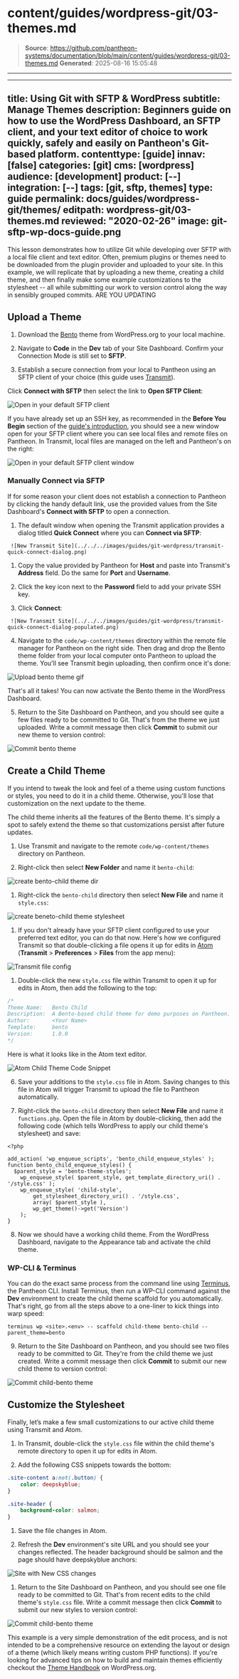 # content/guides/wordpress-git/03-themes.md

> **Source**: https://github.com/pantheon-systems/documentation/blob/main/content/guides/wordpress-git/03-themes.md
> **Generated**: 2025-08-16 15:05:48

---

---
title: Using Git with SFTP & WordPress
subtitle: Manage Themes
description: Beginners guide on how to use the WordPress Dashboard, an SFTP client, and your text editor of choice to work quickly, safely and easily on Pantheon's Git-based platform.
contenttype: [guide]
innav: [false]
categories: [git]
cms: [wordpress]
audience: [development]
product: [--]
integration: [--]
tags: [git, sftp, themes]
type: guide
permalink: docs/guides/wordpress-git/themes/
editpath: wordpress-git/03-themes.md
reviewed: "2020-02-26"
image: git-sftp-wp-docs-guide.png
---

This lesson demonstrates how to utilize Git while developing over SFTP with a local file client and text editor. Often, premium plugins or themes need to be downloaded from the plugin provider and uploaded to your site. In this example, we will replicate that by uploading a new theme, creating a child theme, and then finally make some example customizations to the stylesheet -- all while submitting our work to version control along the way in sensibly grouped commits. ARE YOU UPDATING

## Upload a Theme

1. Download the [Bento](https://wordpress.org/themes/bento/) theme from WordPress.org to your local machine.

1. Navigate to **<Icon icon="code" /> Code** in the **<Icon icon="wrench" /> Dev** tab of your Site Dashboard. Confirm your Connection Mode is still set to **SFTP**.

1. Establish a secure connection from your local to Pantheon using an SFTP client of your choice (this guide uses [Transmit](https://panic.com/transmit/)).

  Click **Connect with SFTP** then select the link to **Open SFTP Client**:

  ![Open in your default SFTP client](../../../images/guides/git-wordpress/sftp-info.png)

  If you have already set up an SSH key, as recommended in the **Before You Begin** section of the [guide's introduction](/guides/wordpress-git/#before-you-begin), you should see a new window open for your SFTP client where you can see local files and remote files on Pantheon. In Transmit, local files are managed on the left and Pantheon's on the right:

  ![Open in your default SFTP client window](../../../images/guides/git-wordpress/sftp-connection-mode-client.png)

 <Accordion title="Troubleshooting" id="unique-anchor" icon="wrench">

   ### Manually Connect via SFTP

   If for some reason your client does not establish a connection to Pantheon by clicking the handy default link, use the provided values from the Site Dashboard's **Connect with SFTP** to open a connection.

   1. The default window when opening the Transmit application provides a dialog titled **Quick Connect** where you can **Connect via SFTP**:

     ![New Transmit Site](../../../images/guides/git-wordpress/transmit-quick-connect-dialog.png)

   1. Copy the value provided by Pantheon for **Host** and paste into Transmit's **Address** field. Do the same for **Port** and **Username**.

   1. Click the key icon next to the **Password** field to add your private SSH key.

   1. Click **Connect**:

     ![New Transmit Site](../../../images/guides/git-wordpress/transmit-quick-connect-dialog-populated.png)

 </Accordion>

4. Navigate to the `code/wp-content/themes` directory within the remote file manager for Pantheon on the right side. Then drag and drop the Bento theme folder from your local computer onto Pantheon to upload the theme. You'll see Transmit begin uploading, then confirm once it's done:

  ![Upload bento theme gif](../../../images/guides/git-wordpress/bento-upload.gif)

  That's all it takes! You can now activate the Bento theme in the WordPress Dashboard.

5. Return to the Site Dashboard on Pantheon, and you should see quite a few files ready to be committed to Git. That's from the theme we just uploaded. Write a commit message then click **Commit** to submit our new theme to version control:

  ![Commit bento theme](../../../images/guides/git-wordpress/bento-commit.png)

## Create a Child Theme

If you intend to tweak the look and feel of a theme using custom functions or styles, you need to do it in a child theme. Otherwise, you'll lose that customization on the next update to the theme.

The child theme inherits all the features of the Bento theme. It's simply a spot to safely extend the theme so that customizations persist after future updates.

1. Use Transmit and navigate to the remote `code/wp-content/themes` directory on Pantheon.

1. Right-click then select **New Folder** and name it `bento-child`:

  ![create bento-child theme dir](../../../images/guides/git-wordpress/bento-child-dir.png)

1. Right-click the `bento-child` directory then select **New File** and name it `style.css`:

  ![create beneto-child theme stylesheet](../../../images/guides/git-wordpress/bento-child-css.png)

1. If you don't already have your SFTP client configured to use your preferred text editor, you can do that now. Here's how we configured Transmit so that double-clicking a file opens it up for edits in [Atom](https://atom.io/) (**Transmit** > **Preferences** > **Files** from the app menu):

  ![Transmit file config](../../../images/guides/git-wordpress/transmit-text-editor.png)

1. Double-click the new `style.css` file within Transmit to open it up for edits in Atom, then add the following to the top:

  ```css:title=style.css
  /*
  Theme Name:   Bento Child
  Description:  A Bento-based child theme for demo purposes on Pantheon.
  Author:       <Your Name>
  Template:     bento
  Version:      1.0.0
  */
  ```

  Here is what it looks like in the Atom text editor.

  ![Atom Child Theme Code Snippet](../../../images/guides/git-wordpress/atom.png)

6. Save your additions to the `style.css` file in Atom. Saving changes to this file in Atom will trigger Transmit to upload the file to Pantheon automatically.

7. Right-click the `bento-child` directory then select **New File** and name it `functions.php`. Open the file in Atom by double-clicking, then add the following code (which tells WordPress to apply our child theme's stylesheet) and save:

  ```php:title=functions.php
  <?php

  add_action( 'wp_enqueue_scripts', 'bento_child_enqueue_styles' );
  function bento_child_enqueue_styles() {
    $parent_style = 'bento-theme-styles';
      wp_enqueue_style( $parent_style, get_template_directory_uri() . '/style.css' );
      wp_enqueue_style( 'child-style',
          get_stylesheet_directory_uri() . '/style.css',
          array( $parent_style ),
          wp_get_theme()->get('Version')
      );
  }
  ```

8. Now we should have a working child theme. From the WordPress Dashboard, navigate to the Appearance tab and activate the child theme.

 <Accordion title="ProTip" id="unique-anchor1" icon="lightbulb">

 ### WP-CLI & Terminus

 You can do the exact same process from the command line using [Terminus](/terminus), the Pantheon CLI. Install Terminus, then run a WP-CLI command against the **<Icon icon="wrench" /> Dev** environment to create the child theme scaffold for you automatically. That's right, go from all the steps above to a one-liner to kick things into warp speed:

 ```bash{promptUser: user}
 terminus wp <site>.<env> -- scaffold child-theme bento-child --parent_theme=bento
 ```

 </Accordion>

9. Return to the Site Dashboard on Pantheon, and you should see two files ready to be committed to Git. They're from the child theme we just created. Write a commit message then click **Commit** to submit our new child theme to version control:

  ![Commit child-bento theme](../../../images/guides/git-wordpress/child-bento-commit.png)

## Customize the Stylesheet

Finally, let’s make a few small customizations to our active child theme using Transmit and Atom.

1. In Transmit, double-click the `style.css` file within the child theme's remote directory to open it up for edits in Atom.

1. Add the following CSS snippets towards the bottom:

  ```css:title=style.css
  .site-content a:not(.button) {
      color: deepskyblue;
  }

  .site-header {
      background-color: salmon;
  }
  ```

1. Save the file changes in Atom.

1. Refresh the **<Icon icon="wrench" /> Dev** environment's site URL and you should see your changes reflected. The header background should be salmon and the page should have deepskyblue anchors:

  ![Site with New CSS changes](../../../images/guides/git-wordpress/new-css.png)

1. Return to the Site Dashboard on Pantheon, and you should see one file ready to be committed to Git. That's from recent edits to the child theme's `style.css` file. Write a commit message then click **Commit** to submit our new styles to version control:

  ![Commit child-bento theme](../../../images/guides/git-wordpress/new-css-commit.png)

This example is a very simple demonstration of the edit process, and is not intended to be a comprehensive resource on extending the layout or design of a theme (which likely means writing custom PHP functions). If you're looking for advanced tips on how to build and maintain themes efficiently checkout the [Theme Handbook](https://developer.wordpress.org/themes/advanced-topics/child-themes/) on WordPress.org.
